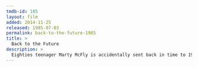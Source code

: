 ```yaml
---
tmdb-id: 105
layout: film
added: 2014-11-25
released: 1985-07-03
permalink: back-to-the-future-1985
title: >
  Back to the Future
description: >
  Eighties teenager Marty McFly is accidentally sent back in time to 1955, inadvertently disrupting his parents' first meeting and attracting his mother's romantic interest. Marty must repair the damage to history by rekindling his parents' romance and - with the help of his eccentric inventor friend Doc Brown - return to 1985.
---
```

